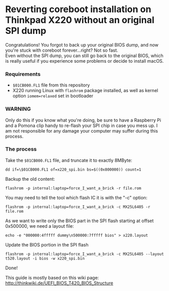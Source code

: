 # Reverting coreboot installation on Thinkpad X220 without an original SPI dump
Congratulations! You forgot to back up your original BIOS dump, and now you're stuck with coreboot forever...right? Not so fast.  
Even without the SPI dump, you can still go back to the original BIOS, which is really useful if you experience some problems or decide to install macOS.  
### Requirements
* `$01CB000.FL1` file from this repository
* X220 running Linux with `flashrom` package installed, as well as kernel option `iomem=relaxed` set in bootloader
### WARNING
Only do this if you know what you're doing, be sure to have a Raspberry Pi and a Pomona clip handy to re-flash your SPI chip in case you mess up. I am not responsible for any damage your computer may suffer during this process.
### The process
Take the `$01CB000.FL1` file, and truncate it to exactly 8MByte:  
```
dd if=\$01CB000.FL1 of=x220_spi.bin bs=$((0x800000)) count=1
```
Backup the old content:  
```
flashrom -p internal:laptop=force_I_want_a_brick -r file.rom
```
You may need to tell the tool which flash IC it is with the "-c" option:
```
flashrom -p internal:laptop=force_I_want_a_brick -c MX25L6405 -r file.rom
```
As we want to write only the BIOS part in the SPI flash starting at offset 0x500000, we need a layout file:
```
echo -e "000000:4fffff dummy\n500000:7fffff bios" > x220.layout
```
Update the BIOS portion in the SPI flash
```
flashrom -p internal:laptop=force_I_want_a_brick -c MX25L6405 --layout t520.layout -i bios -w x220_spi.bin
```
Done!
  
  
This guide is mostly based on this wiki page: http://thinkwiki.de/UEFI_BIOS_T420_BIOS_Structure
